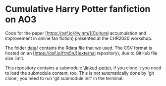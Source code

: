 # Cumulative Harry Potter fanfiction on AO3

Code for the paper [https://osf.io/4wjnm/](Cultural accumulation and improvement in online fan fiction)
presented at the CHR2020 workshop.

The folder [data/](data) contains the Rdata file that we used. The CSV format
is hosted on an [https://osf.io/frm5n/](external repository), due to GitHub file size limit.

This repository contains a submodule [\linked-potter](linked-potter), if you clone
it you need to load the submodule content, too. This is not automatically done 
by 'git clone', you need to run 'git submodule init' in the terminal.
